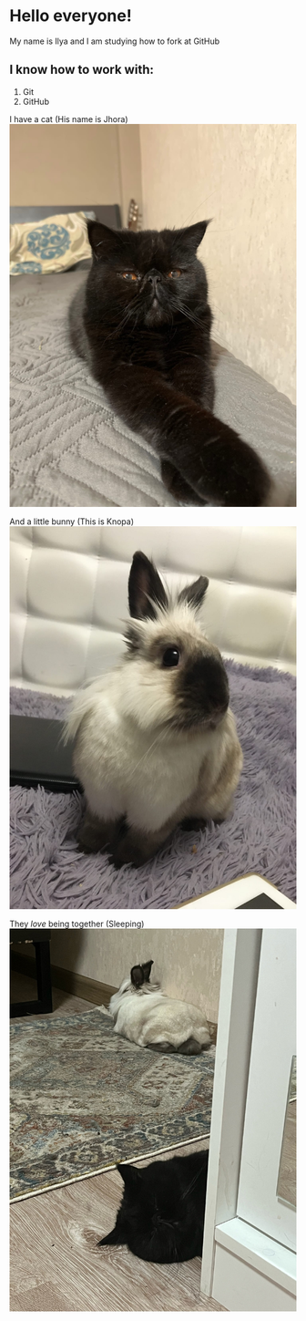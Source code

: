 # Hello everyone!

My name is Ilya and I am studying how to fork at GitHub

## I know how to **work** with:

1. Git
2. GitHub

I have a cat (His name is Jhora)
![Alt text](%D0%96%D0%BE%D1%80%D0%B0.jpg)

And a little bunny (This is Knopa)
![Alt text](%D0%9A%D0%BD%D0%BE%D0%BF%D0%B0.jpg)

They _love_ being together (Sleeping)
![Alt text](<Жора и Кнопа.jpg>)
